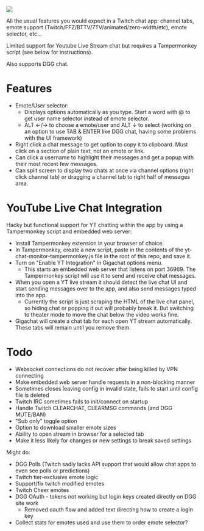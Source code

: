 ![](./demo.gif)

All the usual features you would expect in a Twitch chat app: channel tabs, emote support (Twitch/FFZ/BTTV/7TV/animated/zero-width/etc), emote selector, etc...

Limited support for Youtube Live Stream chat but requires a Tampermonkey script (see below for instructions).

Also supports DGG chat. 

# Features

- Emote/User selector: 
  - Displays options automatically as you type. Start a word with @ to get user name selector instead of emote selector.
  - ALT ←/→	to choose a emote/user and ALT ↓ to select (working on an option to use TAB & ENTER like DGG chat, having some problems with the UI framework)
- Right click a chat message to get option to copy it to clipboard. Must click on a section of plain text, not an emote or link.
- Can click a username to highlight their messages and get a popup with their most recent few messages.
- Can split screen to display two chats at once via channel options (right click channel tab) or dragging a channel tab to right half of messages area.

# YouTube Live Chat Integration

Hacky but functional support for YT chatting within the app by using a Tampermonkey script and embedded web server:

- Install Tampermonkey extension in your browser of choice.
- In Tampermonkey, create a new script, paste in the contents of the yt-chat-monitor-tampermonkey.js file in the root of this repo, and save it.
- Turn on "Enable YT Integration" in Gigachat options menu.
  - This starts an embedded web server that listens on port 36969. The Tampermonkey script will use it to send and receive chat messages.
- When you open a YT live stream it should detect the live chat UI and start sending messages over to the app, and also send messages typed into the app.
  - Currently the script is just scraping the HTML of the live chat panel, so hiding chat or popping it out will probably break it. But switching to theater mode to move the chat below the video works fine.
- Gigachat will create a chat tab for each open YT stream automatically. These tabs will remain until you remove them.

# Todo

- Websocket connections do not recover after being killed by VPN connecting
- Make embedded web server handle requests in a non-blocking manner
- Sometimes closes leaving config in invalid state, fails to start until config file is deleted
- Twitch IRC sometimes fails to init/connect on startup
- Handle Twitch CLEARCHAT, CLEARMSG commands (and DGG MUTE/BAN)
- "Sub only" toggle option
- Option to download smaller emote sizes
- Ability to open stream in browser for a selected tab
- Make it less likely for changes or new settings to break saved settings

Might do:

- DGG Polls (Twitch sadly lacks API support that would allow chat apps to even see polls or predictions)
- Twitch tier-exclusive emote logic
- Support/fix twitch modified emotes
- Twitch Cheer emotes
- DGG OAuth - tokens not working but login keys created directly on DGG site work
  - Removed oauth flow and added text directing how to create a login key
- Collect stats for emotes used and use them to order emote selector?